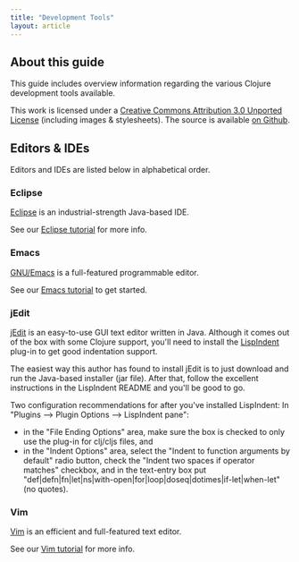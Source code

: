 ```yaml
---
title: "Development Tools"
layout: article
---
```


## About this guide

This guide includes overview information regarding the various
Clojure development tools available.

This work is licensed under a <a rel="license"
href="http://creativecommons.org/licenses/by/3.0/">Creative Commons Attribution
3.0 Unported License</a> (including images & stylesheets). The source is
available [on Github](https://github.com/clojuredocs/cds).


## Editors & IDEs

Editors and IDEs are listed below in alphabetical order.



### Eclipse

[Eclipse](http://www.eclipse.org/) is an industrial-strength Java-based IDE.

See our [Eclipse tutorial](../tutorials/eclipse.html) for more info.



### Emacs

[GNU/Emacs](http://www.gnu.org/software/emacs/emacs.html) is a full-featured
programmable editor.

See our [Emacs tutorial](../tutorials/emacs.html) to get started.



### jEdit

[jEdit](http://www.jedit.org/) is an easy-to-use GUI text editor written in Java.
Although it comes out of the box with some Clojure support, you'll need to
install the [LispIndent](https://github.com/odyssomay/LispIndent) plug-in to get
good indentation support.

The easiest way this author has found to install jEdit is to just download and
run the Java-based installer (jar file). After that, follow the excellent
instructions in the LispIndent README and you'll be good to go.

Two configuration recommendations for after you've installed LispIndent: In
"Plugins --> Plugin Options --> LispIndent pane":

  * in the "File Ending Options" area, make sure the box is checked to only
    use the plug-in for clj/cljs files, and
  * in the "Indent Options" area, select the "Indent to function arguments by
    default" radio button, check the "Indent two spaces if operator matches"
    checkbox, and in the text-entry box put
    "def|defn|fn|let|ns|with-open|for|loop|doseq|dotimes|if-let|when-let" (no
    quotes).



### Vim

[Vim](http://www.vim.org/) is an efficient and full-featured text editor.

See our [Vim tutorial](../tutorials/vim.html) for more info.

